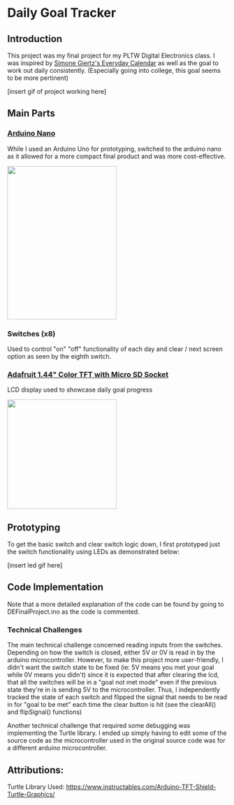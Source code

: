 # Daily Goal Tracker


## Introduction

This project was my final project for my PLTW Digital Electronics class. I was inspired by [Simone Giertz's Everyday Calendar](https://www.youtube.com/watch?v=-lpvy-xkSNA) as well as the goal to work out daily consistently. (Especially going into college, this goal seems to be more pertinent)

[insert gif of project working here]

## Main Parts

### [Arduino Nano](https://diyi0t.com/arduino-nano-tutorial/)

While I used an Arduino Uno for prototyping, switched to the arduino nano as it allowed for a more compact final product and was more cost-effective. 

<img src="https://diyi0t.com/wp-content/uploads/2019/08/Arduino-Nano-Pinout-1.png" width="250" height="350">

### Switches (x8)

Used to control "on" "off" functionality of each day and clear / next screen option as seen by the eighth switch.

### [Adafruit 1.44" Color TFT with Micro SD Socket](https://learn.adafruit.com/adafruit-1-44-color-tft-with-micro-sd-socket/pinouts)

LCD display used to showcase daily goal progress

<img src="https://cdn-learn.adafruit.com/assets/assets/000/019/533/large1024/adafruit_products_128x128_quarter_ORIG.jpg?1409936627" width="250" height="250">

## Prototyping

To get the basic switch and clear switch logic down, I first prototyped just the switch functionality using LEDs as demonstrated below:

[insert led gif here]

## Code Implementation

Note that a more detailed explanation of the code can be found by going to DEFinalProject.ino as the code is commented. 

### Technical Challenges

The main technical challenge concerned reading inputs from the switches. Depending on how the switch is closed, either 5V or 0V is read in by the arduino microcontroller. However, to make this project more user-friendly, I didn't want the switch state to be fixed (ie: 5V means you met your goal while 0V means you didn't) since it is expected that after clearing the lcd, that all the switches will be in a "goal not met mode" even if the previous state they're in is sending 5V to the microcontroller. Thus, I independently tracked the state of each switch and flipped the signal that needs to be read in for "goal to be met" each time the clear button is hit (see the clearAll() and flipSignal() functions)

Another technical challenge that required some debugging was implementing the Turtle library. I ended up simply having to edit some of the source code as the microcontroller used in the original source code was for a different arduino microcontroller. 

## Attributions:

Turtle Library Used: https://www.instructables.com/Arduino-TFT-Shield-Turtle-Graphics/
